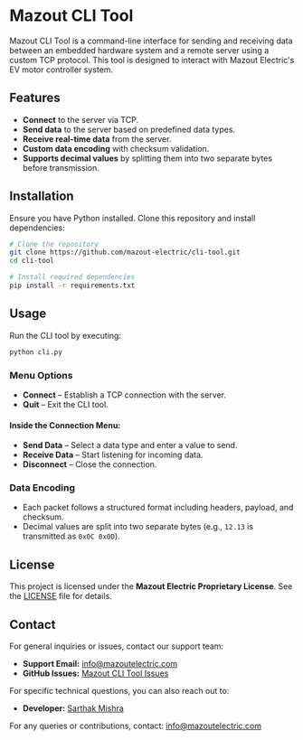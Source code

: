# Mazout CLI Tool

Mazout CLI Tool is a command-line interface for sending and receiving data between an embedded hardware system and a remote server using a custom TCP protocol. This tool is designed to interact with Mazout Electric's EV motor controller system.

## Features
- **Connect** to the server via TCP.
- **Send data** to the server based on predefined data types.
- **Receive real-time data** from the server.
- **Custom data encoding** with checksum validation.
- **Supports decimal values** by splitting them into two separate bytes before transmission.

## Installation
Ensure you have Python installed. Clone this repository and install dependencies:

```sh
# Clone the repository
git clone https://github.com/mazout-electric/cli-tool.git
cd cli-tool

# Install required dependencies
pip install -r requirements.txt
```

## Usage
Run the CLI tool by executing:

```sh
python cli.py
```

### Menu Options
- **Connect** – Establish a TCP connection with the server.
- **Quit** – Exit the CLI tool.

#### Inside the Connection Menu:
- **Send Data** – Select a data type and enter a value to send.
- **Receive Data** – Start listening for incoming data.
- **Disconnect** – Close the connection.

### Data Encoding
- Each packet follows a structured format including headers, payload, and checksum.
- Decimal values are split into two separate bytes (e.g., `12.13` is transmitted as `0x0C 0x0D`).

## License
This project is licensed under the **Mazout Electric Proprietary License**. See the [LICENSE](./LICENSE) file for details.

## Contact

For general inquiries or issues, contact our support team:

- **Support Email:** info@mazoutelectric.com
- **GitHub Issues:** [Mazout CLI Tool Issues](https://github.com/Sarthak-code360/mCLI/issues)

For specific technical questions, you can also reach out to:

- **Developer:** [Sarthak Mishra](https://github.com/Sarthak-code360)

For any queries or contributions, contact: [info@mazoutelectric.com](mailto:info@mazoutelectric.com)

